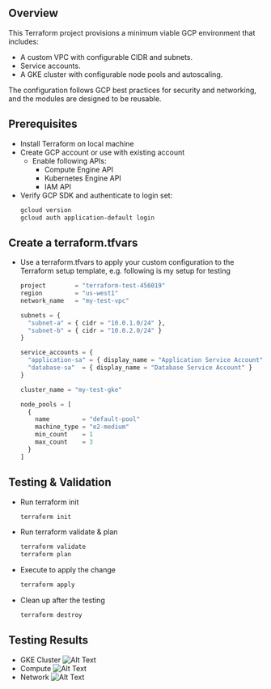 ## Overview
This Terraform project provisions a minimum viable GCP environment that includes:
- A custom VPC with configurable CIDR and subnets.
- Service accounts.
- A GKE cluster with configurable node pools and autoscaling.

The configuration follows GCP best practices for security and networking, and the modules are designed to be reusable.

## Prerequisites
- Install Terraform on local machine
- Create GCP account or use with existing account
  - Enable following APIs:
    - Compute Engine API
    - Kubernetes Engine API
    - IAM API
- Verify GCP SDK and authenticate to login set:
  ```bash
  gcloud version
  gcloud auth application-default login
## Create a terraform.tfvars
- Use a terraform.tfvars to apply your custom configuration to the Terraform setup template, e.g. following is my setup for testing
  ```terraform
  project        = "terraform-test-456019"
  region         = "us-west1"
  network_name   = "my-test-vpc"

  subnets = {
    "subnet-a" = { cidr = "10.0.1.0/24" },
    "subnet-b" = { cidr = "10.0.2.0/24" }
  }

  service_accounts = {
    "application-sa" = { display_name = "Application Service Account" },
    "database-sa"  = { display_name = "Database Service Account" }
  }

  cluster_name = "my-test-gke"

  node_pools = [
    {
      name         = "default-pool"
      machine_type = "e2-medium"
      min_count    = 1
      max_count    = 3
    }
  ]

## Testing & Validation
- Run terraform init
  ```bash
  terraform init
- Run terraform validate & plan
  ```bash
  terraform validate
  terraform plan
- Execute to apply the change
  ```bash
  terraform apply
- Clean up after the testing
  ```bash
  terraform destroy

## Testing Results
- GKE Cluster
![Alt Text](images/GKE.png)
- Compute 
![Alt Text](images/Compute.png)
- Network
![Alt Text](images/VPC.png)

